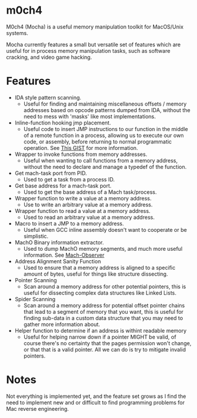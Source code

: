 # m0ch4

M0ch4 (Mocha) is a useful memory manipulation toolkit for MacOS/Unix systems.

Mocha currently features a small but versatile set of features which are useful for in process memory manipulation tasks, such as software cracking, and video game hacking.

# Features

- IDA style pattern scanning.
  - Useful for finding and maintaining miscellaneous offsets / memory addresses based on opcode patterns dumped from IDA, without the need to mess with 'masks' like most implementations.
- Inline-function hooking jmp placement.
  - Useful code to insert JMP instructions to our function in the middle of a remote function in a process, allowing us to execute our own code, or assembly, before returning to normal programmatic operation. See [This GIST](https://gist.github.com/ItsJustMeChris/1aeff828b43e6aa00a477b5c79da164c) for more information.
- Wrapper to invoke functions from memory addresses.
  - Useful when wanting to call functions from a memory address, without the need to declare and manage a typedef of the function.
- Get mach-task port from PID.
  - Used to get a task from a process ID.
- Get base address for a mach-task port.
  - Used to get the base address of a Mach task/process.
- Wrapper function to write a value at a memory address.
  - Use to write an arbitrary value at a memory address.
- Wrapper function to read a value at a memory address.
  - Used to read an arbitrary value at a memory address.
- Macro to insert a JMP to a memory address.
  - Useful when GCC inline assembly doesn't want to cooperate or be simplistic.
- MachO Binary information extractor.
  - Used to dump MachO memory segments, and much more useful information. See [Mach-Observer](https://github.com/ItsJustMeChris/mach-observer)
- Address Alignment Sanity Function
  - Used to ensure that a memory address is aligned to a specific amount of bytes, useful for things like structure dissecting.
- Pointer Scanning
  - Scan around a memory address for other potential pointers, this is useful for dissecting complex data structures like Linked Lists.
- Spider Scanning
  - Scan around a memory address for potential offset pointer chains that lead to a segment of memory that you want, this is useful for finding sub-data in a custom data structure that you may need to gather more information about.
- Helper function to determine if an address is withint readable memory
  - Useful for helping narrow down if a pointer MIGHT be valid, of course there's no certainty that the pages permission won't change, or that that is a valid pointer. All we can do is try to mitigate invalid pointers. 

# Notes

Not everything is implemented yet, and the feature set grows as I find the need to implement new and or difficult to find programming problems for Mac reverse engineering.
